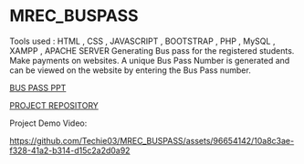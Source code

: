 # MREC_BUSPASS
Tools used : HTML , CSS , JAVASCRIPT , BOOTSTRAP , PHP , MySQL , XAMPP , APACHE SERVER Generating Bus pass for the registered students. Make payments on websites. A unique Bus Pass Number is generated and can be viewed on the website by entering the Bus Pass number.

[BUS PASS PPT](https://github.com/Techie03/MREC_BUSPASS/raw/main/BUS%20PASS.pptx)

[PROJECT REPOSITORY](https://github.com/Techie03/MREC_BUSPASS/)

Project Demo Video:

https://github.com/Techie03/MREC_BUSPASS/assets/96654142/10a8c3ae-f328-41a2-b314-d15c2a2d0a92

